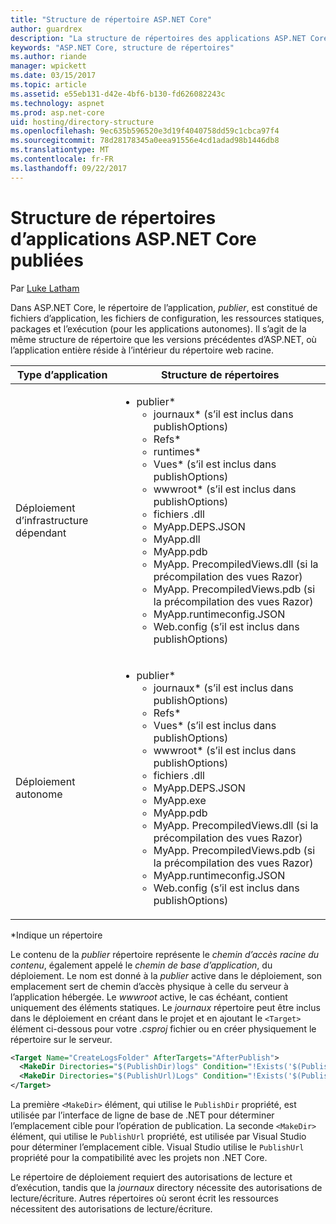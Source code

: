 ```yaml
---
title: "Structure de répertoire ASP.NET Core"
author: guardrex
description: "La structure de répertoires des applications ASP.NET Core publiées."
keywords: "ASP.NET Core, structure de répertoires"
ms.author: riande
manager: wpickett
ms.date: 03/15/2017
ms.topic: article
ms.assetid: e55eb131-d42e-4bf6-b130-fd626082243c
ms.technology: aspnet
ms.prod: asp.net-core
uid: hosting/directory-structure
ms.openlocfilehash: 9ec635b596520e3d19f4040758dd59c1cbca97f4
ms.sourcegitcommit: 78d28178345a0eea91556e4cd1adad98b1446db8
ms.translationtype: MT
ms.contentlocale: fr-FR
ms.lasthandoff: 09/22/2017
---
```

# <a name="directory-structure-of-published-aspnet-core-apps"></a>Structure de répertoires d’applications ASP.NET Core publiées

Par [Luke Latham](https://github.com/GuardRex)

Dans ASP.NET Core, le répertoire de l’application, *publier*, est constitué de fichiers d’application, les fichiers de configuration, les ressources statiques, packages et l’exécution (pour les applications autonomes). Il s’agit de la même structure de répertoire que les versions précédentes d’ASP.NET, où l’application entière réside à l’intérieur du répertoire web racine.

| Type d’application | Structure de répertoires |
| --- | --- |
| Déploiement d’infrastructure dépendant | <ul><li>publier\*<ul><li>journaux\* (s’il est inclus dans publishOptions)</li><li>Refs\*</li><li>runtimes\*</li><li>Vues\* (s’il est inclus dans publishOptions)</li><li>wwwroot\* (s’il est inclus dans publishOptions)</li><li>fichiers .dll</li><li>MyApp.DEPS.JSON</li><li>MyApp.dll</li><li>MyApp.pdb</li><li>MyApp. PrecompiledViews.dll (si la précompilation des vues Razor)</li><li>MyApp. PrecompiledViews.pdb (si la précompilation des vues Razor)</li><li>MyApp.runtimeconfig.JSON</li><li>Web.config (s’il est inclus dans publishOptions)</li></ul></li></ul> |
| Déploiement autonome | <ul><li>publier\*<ul><li>journaux\* (s’il est inclus dans publishOptions)</li><li>Refs\*</li><li>Vues\* (s’il est inclus dans publishOptions)</li><li>wwwroot\* (s’il est inclus dans publishOptions)</li><li>fichiers .dll</li><li>MyApp.DEPS.JSON</li><li>MyApp.exe</li><li>MyApp.pdb</li><li>MyApp. PrecompiledViews.dll (si la précompilation des vues Razor)</li><li>MyApp. PrecompiledViews.pdb (si la précompilation des vues Razor)</li><li>MyApp.runtimeconfig.JSON</li><li>Web.config (s’il est inclus dans publishOptions)</li></ul></li></ul> |
\*Indique un répertoire

Le contenu de la *publier* répertoire représente le *chemin d’accès racine du contenu*, également appelé le *chemin de base d’application*, du déploiement. Le nom est donné à la *publier* active dans le déploiement, son emplacement sert de chemin d’accès physique à celle du serveur à l’application hébergée. Le *wwwroot* active, le cas échéant, contient uniquement des éléments statiques. Le *journaux* répertoire peut être inclus dans le déploiement en créant dans le projet et en ajoutant le `<Target>` élément ci-dessous pour votre *.csproj* fichier ou en créer physiquement le répertoire sur le serveur.

```xml
<Target Name="CreateLogsFolder" AfterTargets="AfterPublish">
  <MakeDir Directories="$(PublishDir)logs" Condition="!Exists('$(PublishDir)logs')" />
  <MakeDir Directories="$(PublishUrl)Logs" Condition="!Exists('$(PublishUrl)Logs')" />
</Target>
```

La première `<MakeDir>` élément, qui utilise le `PublishDir` propriété, est utilisée par l’interface de ligne de base de .NET pour déterminer l’emplacement cible pour l’opération de publication. La seconde `<MakeDir>` élément, qui utilise le `PublishUrl` propriété, est utilisée par Visual Studio pour déterminer l’emplacement cible. Visual Studio utilise le `PublishUrl` propriété pour la compatibilité avec les projets non .NET Core.

Le répertoire de déploiement requiert des autorisations de lecture et d’exécution, tandis que la *journaux* directory nécessite des autorisations de lecture/écriture. Autres répertoires où seront écrit les ressources nécessitent des autorisations de lecture/écriture.

